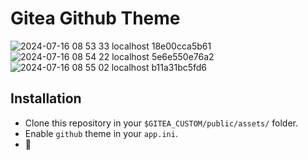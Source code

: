 # Gitea Github Theme

![2024-07-16 08 53 33 localhost 18e00cca5b61](https://github.com/user-attachments/assets/6b70b69b-8803-423b-9258-09115b55d9cb)
![2024-07-16 08 54 22 localhost 5e6e550e76a2](https://github.com/user-attachments/assets/8b3c9b0a-98d3-4ac4-acb0-4cf50d89faf0)
![2024-07-16 08 55 02 localhost b11a31bc5fd6](https://github.com/user-attachments/assets/059e61d4-05d4-4dd6-986a-bbc52fc9d5e3)

## Installation
- Clone this repository in your `$GITEA_CUSTOM/public/assets/` folder.
- Enable `github` theme in your `app.ini`.
- :tada:

